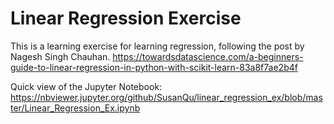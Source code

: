 # Linear Regression Exercise 
This is a learning exercise for learning regression, following the post by Nagesh Singh Chauhan.
https://towardsdatascience.com/a-beginners-guide-to-linear-regression-in-python-with-scikit-learn-83a8f7ae2b4f 

Quick view of the Jupyter Notebook:
https://nbviewer.jupyter.org/github/SusanQu/linear_regression_ex/blob/master/Linear_Regression_Ex.ipynb
